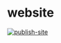 # website

[![publish-site](https://github.com/Jake-Mok-Nelson/website/actions/workflows/publish.yml/badge.svg)](https://github.com/Jake-Mok-Nelson/website/actions/workflows/publish.yml)
